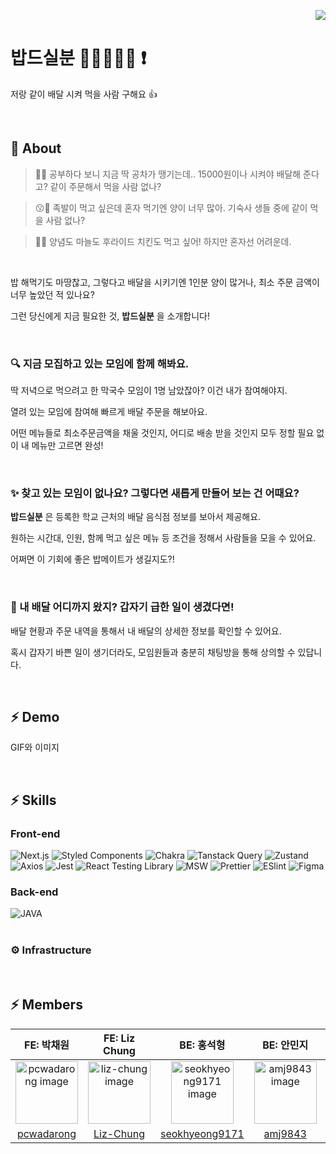 <div align="right">

[<img src="https://img.shields.io/badge/bdsb notion-6f6cf6?style=flat&logo=google-chrome&logoColor=white" />](https://chaen-notio.notion.site/29c9baa2ab4141bab4855cdb634fe565)

<div align="left">

# 밥드실분 🍕🍔🍟🌭🥗 ❗
저랑 같이 배달 시켜 먹을 사람 구해요 👍

<br />

## 🎯 About
> 🤔💭 공부하다 보니 지금 딱 공차가 땡기는데.. 15000원이나 시켜야 배달해 준다고? 같이 주문해서 먹을 사람 없나?

> 😗💭 족발이 먹고 싶은데 혼자 먹기엔 양이 너무 많아. 기숙사 생들 중에 같이 먹을 사람 없나?

> 🤤💭 양념도 마늘도 후라이드 치킨도 먹고 싶어! 하지만 혼자선 어려운데.

<br />

밥 해먹기도 마땅찮고, 그렇다고 배달을 시키기엔 1인분 양이 많거나, 최소 주문 금액이 너무 높았던 적 있나요?

그런 당신에게 지금 필요한 것, **밥드실분** 을 소개합니다!

<br />

### 🔍 지금 모집하고 있는 모임에 함께 해봐요.
딱 저녁으로 먹으려고 한 막국수 모임이 1명 남았잖아? 이건 내가 참여해야지.

열려 있는 모임에 참여해 빠르게 배달 주문을 해보아요.

어떤 메뉴들로 최소주문금액을 채울 것인지, 어디로 배송 받을 것인지 모두 정할 필요 없이 내 메뉴만 고르면 완성!

<br />

### ✨ 찾고 있는 모임이 없나요? 그렇다면 새롭게 만들어 보는 건 어때요?
 **밥드실분** 은 등록한 학교 근처의 배달 음식점 정보를 보아서 제공해요.
 
 원하는 시간대, 인원, 함께 먹고 싶은 메뉴 등 조건을 정해서 사람들을 모을 수 있어요.
 
 어쩌면 이 기회에 좋은 밥메이트가 생길지도?!
 
<br />

### 👀 내 배달 어디까지 왔지? 갑자기 급한 일이 생겼다면!
배달 현황과 주문 내역을 통해서 내 배달의 상세한 정보를 확인할 수 있어요.

혹시 갑자기 바쁜 일이 생기더라도, 모임원들과 충분히 채팅방을 통해 상의할 수 있답니다.

<br />

## ⚡️ Demo
GIF와 이미지

<br />

## ⚡️ Skills
### Front-end
<div>
  <img src="https://img.shields.io/badge/Next.js-6f6cf6?style=flat&logo=nextdotjs&logoColor=white" alt="Next.js"/>
  <img src="https://img.shields.io/badge/Styled Components-6f6cf6?logo=styledComponents&logoColor=white&style=flat" alt="Styled Components"/>
  <img src="https://img.shields.io/badge/Chakra-6f6cf6?logo=chakraUi&logoColor=white&style=flat" alt="Chakra"/>
  <img src="https://img.shields.io/badge/Tanstack Query-6f6cf6?style=flat&logo=reactquery&logoColor=white" alt="Tanstack Query"/>
  <img src="https://img.shields.io/badge/🐻 Zustand-6f6cf6?style=flat&logo=none&logoColor=white" alt="Zustand"/>
  <img src="https://img.shields.io/badge/Axios-6f6cf6?style=flat&logo=axios&logoColor=white" alt="Axios"/>
  <img src="https://img.shields.io/badge/Jest-6f6cf6?style=flat&logo=jest&logoColor=white" alt="Jest"/>
  <img src="https://img.shields.io/badge/React Testing Library-6f6cf6?style=flat&logo=testinglibrary&logoColor=white" alt="React Testing Library"/>
   <img src="https://img.shields.io/badge/MSW-6f6cf6?style=flat&logo=mockServiceWorker&logoColor=white" alt="MSW"/>
  <img src="https://img.shields.io/badge/Prettier-6f6cf6?style=flat&logo=prettier&logoColor=white" alt="Prettier"/>
  <img src="https://img.shields.io/badge/Eslint-6f6cf6?style=flat&logo=eslint&logoColor=white" alt="ESlint"/>
  <img src="https://img.shields.io/badge/Figma-6f6cf6?style=flat&logo=Figma&logoColor=white" alt="Figma"/>
</div>

### Back-end
<div>
  <img src="https://img.shields.io/badge/Java-6f6cf6?style=flat&logo=java&logoColor=white" alt="JAVA"/>
</div>

<br />

### ⚙️ Infrastructure

<br />

## ⚡️ Members
| FE: 박채원 | FE: Liz Chung | BE: 홍석형 | BE: 안민지 | BE: 조근호 | 
|:-:|:-:|:-:|:-:|:-:|
| <img src="https://github.com/pcwadarong.png" alt="pcwadarong image" width="100" height="100"> | <img src="https://github.com/Liz-Chung.png" alt="liz-chung image" width="100" height="100">|<img src="https://github.com/seokhyeong9171.png" alt="seokhyeong9171 image" width="100" height="100"> | <img src="https://github.com/amj9843.png" alt="amj9843 image" width="100" height="100"> | <img src="https://github.com/rrr7777777goo.png" alt="rrr7777777goo image" width="100" height="100">|
| [pcwadarong](https://github.com/pcwadarong)  |  [Liz-Chung](https://github.com/Liz-Chung)  |  [seokhyeong9171](https://github.com/)  |  [amj9843](https://github.com/amj9843)  |  [rrr7777777goo](https://github.com/rrr7777777goo)  |
